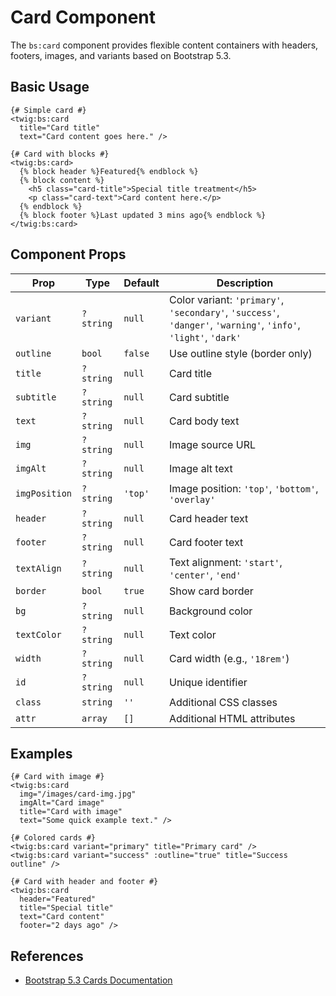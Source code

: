 # Card Component

The `bs:card` component provides flexible content containers with headers, footers, images, and variants based on Bootstrap 5.3.

## Basic Usage

```twig
{# Simple card #}
<twig:bs:card 
  title="Card title" 
  text="Card content goes here." />

{# Card with blocks #}
<twig:bs:card>
  {% block header %}Featured{% endblock %}
  {% block content %}
    <h5 class="card-title">Special title treatment</h5>
    <p class="card-text">Card content here.</p>
  {% endblock %}
  {% block footer %}Last updated 3 mins ago{% endblock %}
</twig:bs:card>
```

## Component Props

| Prop | Type | Default | Description |
|------|------|---------|-------------|
| `variant` | `?string` | `null` | Color variant: `'primary'`, `'secondary'`, `'success'`, `'danger'`, `'warning'`, `'info'`, `'light'`, `'dark'` |
| `outline` | `bool` | `false` | Use outline style (border only) |
| `title` | `?string` | `null` | Card title |
| `subtitle` | `?string` | `null` | Card subtitle |
| `text` | `?string` | `null` | Card body text |
| `img` | `?string` | `null` | Image source URL |
| `imgAlt` | `?string` | `null` | Image alt text |
| `imgPosition` | `?string` | `'top'` | Image position: `'top'`, `'bottom'`, `'overlay'` |
| `header` | `?string` | `null` | Card header text |
| `footer` | `?string` | `null` | Card footer text |
| `textAlign` | `?string` | `null` | Text alignment: `'start'`, `'center'`, `'end'` |
| `border` | `bool` | `true` | Show card border |
| `bg` | `?string` | `null` | Background color |
| `textColor` | `?string` | `null` | Text color |
| `width` | `?string` | `null` | Card width (e.g., `'18rem'`) |
| `id` | `?string` | `null` | Unique identifier |
| `class` | `string` | `''` | Additional CSS classes |
| `attr` | `array` | `[]` | Additional HTML attributes |

## Examples

```twig
{# Card with image #}
<twig:bs:card 
  img="/images/card-img.jpg" 
  imgAlt="Card image"
  title="Card with image"
  text="Some quick example text." />

{# Colored cards #}
<twig:bs:card variant="primary" title="Primary card" />
<twig:bs:card variant="success" :outline="true" title="Success outline" />

{# Card with header and footer #}
<twig:bs:card 
  header="Featured"
  title="Special title"
  text="Card content"
  footer="2 days ago" />
```

## References

- [Bootstrap 5.3 Cards Documentation](https://getbootstrap.com/docs/5.3/components/card/)
